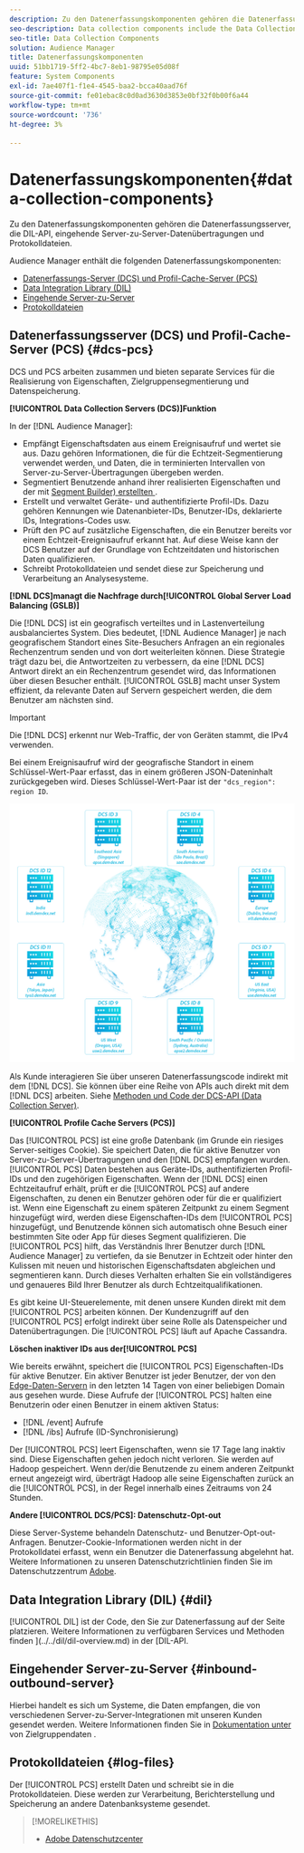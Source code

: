 ```yaml
---
description: Zu den Datenerfassungskomponenten gehören die Datenerfassungsserver, die DIL-API, eingehende Server-zu-Server-Datenübertragungen und Protokolldateien.
seo-description: Data collection components include the Data Collection Servers, the DIL API, inbound server-to-server data transfers, and log files.
seo-title: Data Collection Components
solution: Audience Manager
title: Datenerfassungskomponenten
uuid: 51bb1719-5ff2-4bc7-8eb1-98795e05d08f
feature: System Components
exl-id: 7ae407f1-f1e4-4545-baa2-bcca40aad76f
source-git-commit: fe01ebac8c0d0ad3630d3853e0bf32f0b00f6a44
workflow-type: tm+mt
source-wordcount: '736'
ht-degree: 3%

---
```


# Datenerfassungskomponenten{#data-collection-components}

Zu den Datenerfassungskomponenten gehören die Datenerfassungsserver, die DIL-API, eingehende Server-zu-Server-Datenübertragungen und Protokolldateien.

<!-- 

c_compcollect.xml

 -->

Audience Manager enthält die folgenden Datenerfassungskomponenten:

* [Datenerfassungs-Server (DCS) und Profil-Cache-Server (PCS)](../../reference/system-components/components-data-collection.md#dcs-pcs)
* [Data Integration Library (DIL)](../../reference/system-components/components-data-collection.md#dil)
* [Eingehende Server-zu-Server](../../reference/system-components/components-data-collection.md#inbound-outbound-server)
* [Protokolldateien](../../reference/system-components/components-data-collection.md#log-files)

## Datenerfassungsserver (DCS) und Profil-Cache-Server (PCS) {#dcs-pcs}

DCS und PCS arbeiten zusammen und bieten separate Services für die Realisierung von Eigenschaften, Zielgruppensegmentierung und Datenspeicherung.

**[!UICONTROL Data Collection Servers (DCS)]Funktion**

In der [!DNL Audience Manager]:

* Empfängt Eigenschaftsdaten aus einem Ereignisaufruf und wertet sie aus. Dazu gehören Informationen, die für die Echtzeit-Segmentierung verwendet werden, und Daten, die in terminierten Intervallen von Server-zu-Server-Übertragungen übergeben werden.
* Segmentiert Benutzende anhand ihrer realisierten Eigenschaften und der mit [Segment Builder) erstellten ](../../features/segments/segment-builder.md).
* Erstellt und verwaltet Geräte- und authentifizierte Profil-IDs. Dazu gehören Kennungen wie Datenanbieter-IDs, Benutzer-IDs, deklarierte IDs, Integrations-Codes usw.
* Prüft den PC auf zusätzliche Eigenschaften, die ein Benutzer bereits vor einem Echtzeit-Ereignisaufruf erkannt hat. Auf diese Weise kann der DCS Benutzer auf der Grundlage von Echtzeitdaten und historischen Daten qualifizieren.
* Schreibt Protokolldateien und sendet diese zur Speicherung und Verarbeitung an Analysesysteme.

**[!DNL DCS]managt die Nachfrage durch[!UICONTROL Global Server Load Balancing (GSLB)]**

Die [!DNL DCS] ist ein geografisch verteiltes und in Lastenverteilung ausbalanciertes System. Dies bedeutet, [!DNL Audience Manager] je nach geografischem Standort eines Site-Besuchers Anfragen an ein regionales Rechenzentrum senden und von dort weiterleiten können. Diese Strategie trägt dazu bei, die Antwortzeiten zu verbessern, da eine [!DNL DCS] Antwort direkt an ein Rechenzentrum gesendet wird, das Informationen über diesen Besucher enthält. [!UICONTROL GSLB] macht unser System effizient, da relevante Daten auf Servern gespeichert werden, die dem Benutzer am nächsten sind.

>[!IMPORTANT]
>
>Die [!DNL DCS] erkennt nur Web-Traffic, der von Geräten stammt, die IPv4 verwenden.

Bei einem Ereignisaufruf wird der geografische Standort in einem Schlüssel-Wert-Paar erfasst, das in einem größeren JSON-Dateninhalt zurückgegeben wird. Dieses Schlüssel-Wert-Paar ist der `"dcs_region": region ID`.

![](assets/dcs-map.png)

Als Kunde interagieren Sie über unseren Datenerfassungscode indirekt mit dem [!DNL DCS]. Sie können über eine Reihe von APIs auch direkt mit dem [!DNL DCS] arbeiten. Siehe [Methoden und Code der DCS-API (Data Collection Server)](../../api/dcs-intro/dcs-event-calls/dcs-event-calls.md).

**[!UICONTROL Profile Cache Servers (PCS)]**

Das [!UICONTROL PCS] ist eine große Datenbank (im Grunde ein riesiges Server-seitiges Cookie). Sie speichert Daten, die für aktive Benutzer von Server-zu-Server-Übertragungen und den [!DNL DCS] empfangen wurden. [!UICONTROL PCS] Daten bestehen aus Geräte-IDs, authentifizierten Profil-IDs und den zugehörigen Eigenschaften. Wenn der [!DNL DCS] einen Echtzeitaufruf erhält, prüft er die [!UICONTROL PCS] auf andere Eigenschaften, zu denen ein Benutzer gehören oder für die er qualifiziert ist. Wenn eine Eigenschaft zu einem späteren Zeitpunkt zu einem Segment hinzugefügt wird, werden diese Eigenschaften-IDs dem [!UICONTROL PCS] hinzugefügt, und Benutzende können sich automatisch ohne Besuch einer bestimmten Site oder App für dieses Segment qualifizieren. Die [!UICONTROL PCS] hilft, das Verständnis Ihrer Benutzer durch [!DNL Audience Manager] zu vertiefen, da sie Benutzer in Echtzeit oder hinter den Kulissen mit neuen und historischen Eigenschaftsdaten abgleichen und segmentieren kann. Durch dieses Verhalten erhalten Sie ein vollständigeres und genaueres Bild Ihrer Benutzer als durch Echtzeitqualifikationen.

Es gibt keine UI-Steuerelemente, mit denen unsere Kunden direkt mit dem [!UICONTROL PCS] arbeiten können. Der Kundenzugriff auf den [!UICONTROL PCS] erfolgt indirekt über seine Rolle als Datenspeicher und Datenübertragungen. Die [!UICONTROL PCS] läuft auf Apache Cassandra.

**Löschen inaktiver IDs aus der[!UICONTROL PCS]**

Wie bereits erwähnt, speichert die [!UICONTROL PCS] Eigenschaften-IDs für aktive Benutzer. Ein aktiver Benutzer ist jeder Benutzer, der von den [Edge-Daten-Servern](../../reference/system-components/components-edge.md) in den letzten 14 Tagen von einer beliebigen Domain aus gesehen wurde. Diese Aufrufe der [!UICONTROL PCS] halten eine Benutzerin oder einen Benutzer in einem aktiven Status:

* [!DNL /event] Aufrufe
* [!DNL /ibs] Aufrufe (ID-Synchronisierung)

<!-- 

Removed /dpm calls from the bulleted list. /dpm calls have been deprecated.

 -->

Der [!UICONTROL PCS] leert Eigenschaften, wenn sie 17 Tage lang inaktiv sind. Diese Eigenschaften gehen jedoch nicht verloren. Sie werden auf Hadoop gespeichert. Wenn der/die Benutzende zu einem anderen Zeitpunkt erneut angezeigt wird, überträgt Hadoop alle seine Eigenschaften zurück an die [!UICONTROL PCS], in der Regel innerhalb eines Zeitraums von 24 Stunden.

**Andere [!UICONTROL DCS/PCS]: Datenschutz-Opt-out**

Diese Server-Systeme behandeln Datenschutz- und Benutzer-Opt-out-Anfragen. Benutzer-Cookie-Informationen werden nicht in der Protokolldatei erfasst, wenn ein Benutzer die Datenerfassung abgelehnt hat. Weitere Informationen zu unseren Datenschutzrichtlinien finden Sie im Datenschutzzentrum [Adobe](https://www.adobe.com/de/privacy/advertising-services.html).

## Data Integration Library (DIL) {#dil}

[!UICONTROL DIL] ist der Code, den Sie zur Datenerfassung auf der Seite platzieren. Weitere Informationen zu verfügbaren Services und Methoden finden ](../../dil/dil-overview.md) in der [DIL-API.

## Eingehender Server-zu-Server {#inbound-outbound-server}

Hierbei handelt es sich um Systeme, die Daten empfangen, die von verschiedenen Server-zu-Server-Integrationen mit unseren Kunden gesendet werden. Weitere Informationen finden Sie in [ Dokumentation unter ](/help/using/integration/sending-audience-data/real-time-data-integration/real-time-tech-specs.md) von Zielgruppendaten .

## Protokolldateien {#log-files}

Der [!UICONTROL PCS] erstellt Daten und schreibt sie in die Protokolldateien. Diese werden zur Verarbeitung, Berichterstellung und Speicherung an andere Datenbanksysteme gesendet.

>[!MORELIKETHIS]
>
>* [Adobe Datenschutzcenter](https://www.adobe.com/de/privacy.html)
